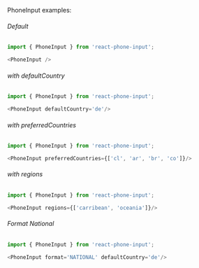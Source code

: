 PhoneInput examples:

###### Default
```js
import { PhoneInput } from 'react-phone-input';

<PhoneInput />
```

###### with defaultCountry
```js
import { PhoneInput } from 'react-phone-input';

<PhoneInput defaultCountry='de'/>
```


###### with preferredCountries
```js
import { PhoneInput } from 'react-phone-input';

<PhoneInput preferredCountries={['cl', 'ar', 'br', 'co']}/>
```


###### with regions
```js
import { PhoneInput } from 'react-phone-input';

<PhoneInput regions={['carribean', 'oceania']}/>
```

###### Format National
```js
import { PhoneInput } from 'react-phone-input';

<PhoneInput format='NATIONAL' defaultCountry='de'/>
```


